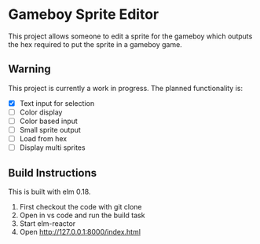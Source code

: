 # Gameboy Sprite Editor

This project allows someone to edit a sprite for the gameboy which outputs the hex required to put the sprite in a gameboy game.

## Warning
This project is currently a work in progress. The planned functionality is:
- [x] Text input for selection
- [ ] Color display
- [ ] Color based input
- [ ] Small sprite output
- [ ] Load from hex
- [ ] Display multi sprites

## Build Instructions
This is built with elm 0.18.
1. First checkout the code with git clone
2. Open in vs code and run the build task
3. Start elm-reactor 
4. Open http://127.0.0.1:8000/index.html
